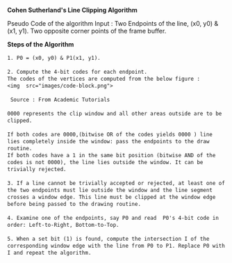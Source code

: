 **Cohen Sutherland's Line Clipping Algorithm**

Pseudo Code of the algorithm
Input : Two Endpoints of the line, (x0, y0) & (x1, y1).
Two opposite corner points of the frame buffer.

**Steps of the Algorithm**


    1. P0 = (x0, y0) & P1(x1, y1).

    2. Compute the 4-bit codes for each endpoint.
    The codes of the vertices are computed from the below figure :   
    <img  src="images/code-block.png">

     Source : From Academic Tutorials

    0000 represents the clip window and all other areas outside are to be clipped.

    If both codes are 0000,(bitwise OR of the codes yields 0000 ) line lies completely inside the window: pass the endpoints to the draw routine.
    If both codes have a 1 in the same bit position (bitwise AND of the codes is not 0000), the line lies outside the window. It can be trivially rejected.

    3. If a line cannot be trivially accepted or rejected, at least one of the two endpoints must lie outside the window and the line segment crosses a window edge. This line must be clipped at the window edge before being passed to the drawing routine.

    4. Examine one of the endpoints, say P0 and read  P0's 4-bit code in order: Left-to-Right, Bottom-to-Top.

    5. When a set bit (1) is found, compute the intersection I of the corresponding window edge with the line from P0 to P1. Replace P0 with I and repeat the algorithm.

